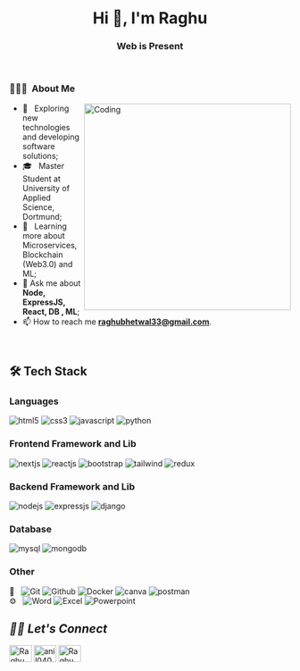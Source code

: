 <h1 align="center">Hi 👋, I'm Raghu</h1>
<h3 align="center">Web is Present</h3>

<br>
<!----------------------------------- About Section ------------------------------------>
<div>
  <h3> 👨🏻‍💻 &nbsp;About Me </h3>
  <img align="right" width="370" alt="Coding" src="https://user-images.githubusercontent.com/71542496/135060605-259f5229-45d1-4d33-a2b8-1da37d178b5f.gif">
  </a></p>

- 🤔 &nbsp; Exploring new technologies and developing software solutions;
- 🎓 &nbsp; Master Student at University of Applied Science, Dortmund;
- 🌱 &nbsp; Learning more about Microservices, Blockchain (Web3.0) and ML;
- 💬 Ask me about **Node, ExpressJS, React, DB , ML**;
- 📫 How to reach me **raghubhetwal33@gmail.com**.

</div>
</br>
<!----------------------------------- Tech Stack Section ------------------------------------>
<h2> 🛠 Tech Stack</h2>
<h3>Languages</h3>
<p>
    <img src="https://img.shields.io/badge/HTML5-E34F26?style=for-the-badge&logo=html5&logoColor=white" alt="html5" />
    <img src="https://img.shields.io/badge/CSS3-1572B6?style=for-the-badge&logo=css3&logoColor=white" alt="css3" />
    <img src="https://img.shields.io/badge/JavaScript-323330?style=for-the-badge&logo=javascript&logoColor=F7DF1E" alt="javascript" />
    <img src="https://img.shields.io/badge/Python-FFD43B?style=for-the-badge&logo=python&logoColor=blue" alt="python" />
</p>
<h3>Frontend Framework and Lib</h3>
<p>
     <img src="https://img.shields.io/badge/Next%20JS-20232A?style=for-the-badge&logo=next&logoColor=61DAFB%22%20alt=%22nextjs%22" alt="nextjs" />
     <img src="https://img.shields.io/badge/React JS-20232A?style=for-the-badge&logo=react&logoColor=61DAFB" alt="reactjs" />
    <img src="https://img.shields.io/badge/Bootstrap-563D7C?style=for-the-badge&logo=bootstrap&logoColor=white" alt="bootstrap" />
    <img src="https://img.shields.io/badge/Tailwind_CSS-38B2AC?style=for-the-badge&logo=tailwind-css&logoColor=white" alt="tailwind" />
    <img src="https://img.shields.io/badge/Redux Toolkit-593D88?style=for-the-badge&logo=redux&logoColor=white" alt="redux" />
</p>
<h3>Backend Framework and Lib</h3>
<p>
    <img src="https://img.shields.io/badge/Node.js-339933?style=for-the-badge&logo=nodedotjs&logoColor=white" alt="nodejs" />
    <img src="https://img.shields.io/badge/Express.js-000000?style=for-the-badge&logo=express&logoColor=white" alt="expressjs" />
    <img src="https://img.shields.io/badge/Django-092E20?style=for-the-badge&logo=django&logoColor=green" alt="django" />
</p>
<h3>Database</h3>
<p>
    <img src="https://img.shields.io/badge/MySQL-005C84?style=for-the-badge&logo=mysql&logoColor=white" alt="mysql" />
    <img src="https://img.shields.io/badge/MongoDB-4EA94B?style=for-the-badge&logo=mongodb&logoColor=white" alt="mongodb" />
</p>
<h3>Other</h3>
<p> 📜 &nbsp;
    <img src="https://img.shields.io/badge/-Git-333333?style=flat&logo=git" alt="Git" />
    <img src="https://img.shields.io/badge/-GitHub-333333?style=flat&logo=github" alt="Github" />
    <img src="https://img.shields.io/badge/-Docker-333333?style=flat&logo=docker" alt="Docker" />
    <img src="https://img.shields.io/badge/%20Canva-%20-%20" alt="canva" />
    <img src="https://img.shields.io/badge/-Postman-333333?style=flat&logo=postman" alt="postman" />
  <br/>
  ⚙️ &nbsp;
    <img src="https://img.shields.io/badge/-Word-333333?style=flat&logo=microsoft-word" alt="Word" />
    <img src="https://img.shields.io/badge/-Excel-333333?style=flat&logo=microsoft-excel" alt="Excel" />
    <img src="https://img.shields.io/badge/-Powerpoint-333333?style=flat&logo=microsoft-powerpoint" alt="Powerpoint" />
    
   

</p>

<!----------------------------------- Social Media Links Section ------------------------------------>

<h2><i>🤝🏻 Let's Connect</i></h2>
<p align="left">
<a href="https://www.linkedin.com/in/iamraghubhetwal/" target="blank"><img align="center" src="https://raw.githubusercontent.com/rahuldkjain/github-profile-readme-generator/master/src/images/icons/Social/linked-in-alt.svg" alt="Raghu Bhetwal" height="30" width="40" /></a>
<a href="[https://fb.com/anil0403](https://www.facebook.com/raghu.bhetwal765)" target="blank"><img align="center" src="https://raw.githubusercontent.com/rahuldkjain/github-profile-readme-generator/master/src/images/icons/Social/facebook.svg" alt="anil0403" height="30" width="40" /></a>
<a href="https://www.instagram.com/raghu_bhetwal/" target="blank"><img align="center" src="https://raw.githubusercontent.com/rahuldkjain/github-profile-readme-generator/master/src/images/icons/Social/instagram.svg" alt="Raghu Bhetwal" height="30" width="40" /></a>
</p>

